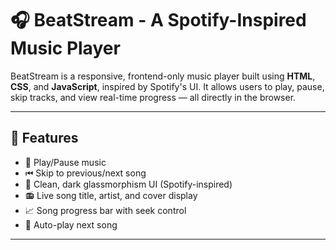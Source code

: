 # 🎧 BeatStream - A Spotify-Inspired Music Player

BeatStream is a responsive, frontend-only music player built using **HTML**, **CSS**, and **JavaScript**, inspired by Spotify's UI. It allows users to play, pause, skip tracks, and view real-time progress — all directly in the browser.


---

## 🚀 Features

- 🎵 Play/Pause music
- ⏮ Skip to previous/next song
- 🎨 Clean, dark glassmorphism UI (Spotify-inspired)
- 📻 Live song title, artist, and cover display
- 📈 Song progress bar with seek control
- 🔁 Auto-play next song

---




